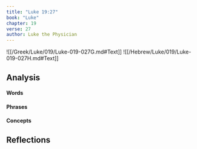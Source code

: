 ```yaml
---
title: "Luke 19:27"
book: "Luke"
chapter: 19
verse: 27
author: Luke the Physician
---
```

![[/Greek/Luke/019/Luke-019-027G.md#Text]]
![[/Hebrew/Luke/019/Luke-019-027H.md#Text]]

## Analysis

#### Words

#### Phrases

#### Concepts

## Reflections
